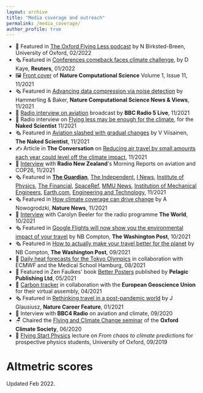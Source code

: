 ```yaml
---
layout: archive
title: "Media coverage and outreach"
permalink: /media_coverage/
author_profile: true
---
```


- 🎤 Featured in [The Oxford Flying Less podcast](https://anchor.fm/noah-birksted-breen/episodes/Why-do-we-fly--could-we-fly-less--The-Flying-Less-movement-in-the-Higher-Education-Sector-e1dbn03) by N Birksted-Breen, University of Oxford, 02/2022
- 🗞️ Featured in [Conferences comeback faces climate challenge](https://www.reuters.com/world/the-great-reboot/conferences-comeback-faces-climate-challenge-2022-01-28/), by D Kaye, __Reuters__, 01/2022
- 🖼️ [Front cover](https://www.nature.com/natcomputsci/volumes/1/issues/11) of __Nature Computational Science__ Volume 1, Issue 11, 11/2021
- 🗞️ Featured in [Advancing data compression via noise detection](https://www.nature.com/articles/s43588-021-00167-z) by Hammerling & Baker, __Nature Computational Science News & Views__, 11/2021
- 🎤 [Radio interview on aviation](https://www.bbc.co.uk/sounds/play/p0b56v4r) broadcast by __BBC Radio 5 Live__, 11/2021
- 🎤 Radio interview on [Flying less may be enough for the climate](https://www.thenakedscientists.com/articles/interviews/flying-bit-less-may-be-enough-climate), for the __Naked Scientist__ 11/2021
- 🗞️ Featured in [Aviation slashed with gradual changes](https://www.thenakedscientists.com/articles/science-news/aviation-warming-slashed-gradual-changes) by V Viisainen, __The Naked Scientist__, 11/2021
- ✍️ Article in __The Conversation__ on [Reducing air travel by small amounts each year could level off the climate impact](https://theconversation.com/reducing-air-travel-by-small-amounts-each-year-could-level-off-the-climate-impact-171184), 11/2021     
- 🎤 [Interview](https://www.rnz.co.nz/national/programmes/morningreport/audio/2018819256/cop26-looks-into-global-flying-habits) with __Radio New Zealand__'s Morning Reports on aviation and COP26, 11/2021
- 🗞️ Featured in [__The Guardian__](https://www.theguardian.com/world/2021/nov/04/small-cuts-in-air-traffic-would-level-off-global-heating-caused-by-flying-study),
[The Independent](https://www.independent.co.uk/travel/news-and-advice/flight-global-warming-carbon-footprint-b1952120.html),
[I News](https://inews.co.uk/news/environment/climate-change-cop26-flying-twice-damaging-climate-previously-thought-1284012),
[Institute of Physics](https://phys.org/news/2021-11-aviation-present-day-contribution-human-induced-global.html), 
[The Financial](https://finchannel.com/aviations-contribution-to-global-warming-higher-than-expected/),
[SpaceRef](http://www.spaceref.com/news/viewpr.html?pid=58659),
[MMU News](https://www.mmu.ac.uk/news-and-events/news/story/14591/),
[Institution of Mechanical Engineers](https://www.imeche.org/news/news-article/aviation-needs-fundamental-change-now-and-radical-innovation-in-future-to-limit-warming),
[Earth.com](https://www.earth.com/news/aviation-has-greater-environmental-impact-than-expected/),
[Engineering and Technology](https://eandt.theiet.org/content/articles/2021/11/aviation-could-consume-one-sixth-of-remaining-temperature-budget/),
11/2021
- 🗞️ Featured in [How climate coverage can drive change](https://doi.org/10.1038/d41586-021-03002-7) by A Nowogrodzki, __Nature News__, 11/2021
- 🎤 [Interview](https://www.pri.org/file/2021-10-06/google-introduces-green-changes) with Carolyn Beeler for the radio programme __The World__, 10/2021
- 🗞️ Featured in [Google Flights will now show you the environmental impact of your travel](https://www.washingtonpost.com/travel/2021/10/06/google-flights-carbon-footprint-travel/) by NB Compton, __The Washington Post__, 10/2021
- 🗞️ Featured in [How to actually make your travel better for the planet](https://www.washingtonpost.com/travel/tips/sustainable-travel-climate-change-ecotourism/) by NB Compton, __The Washington Post__, 09/2021
- 📡 [Daily heat forecasts for the Tokyo Olympics](https://twitter.com/HeatForecast) in collaboration with ECMWF and the Medical School Hamburg, 08/2021
- 📗 Featured in Zen Faulkes' book [Better Posters](https://pelagicpublishing.com/products/better-posters-zen-faulkes) published by __Pelagic Publishing Ltd__, 05/2021
- 📄 [Carbon tracker](https://egu21.eu/about/green_egu.html) in collaboration with the __European Geoscience Union__ for their virtual assembly, 04/2021
- 🗞️ Featured in [Rethinking travel in a post-pandemic world](https://www.nature.com/articles/d41586-020-03649-8?sf241802425=1) by J Glausiusz, __Nature Career Feature__, 01/2021
- 🎤 Interview with __BBC4 Radio__ on aviation and climate, 09/2020
- 🪑 Chaired the [Flying and Climate Change seminar](https://www.youtube.com/watch?v=vBMbo0h1VXs) of the __Oxford Climate Society__, 06/2020
- 🏫 [Flying Start Physics](https://www.physics.ox.ac.uk/engage/schools/secondary-schools/oxford-schools) lecture on _From chaos to climate predictions_ for prospective physics students, University of Oxford, 09/2019

# Altmetric scores

<script type="text/javascript" src="https://d1bxh8uas1mnw7.cloudfront.net/assets/embed.js"></script>
<div class="altmetric-embed" data-badge-type="donut" data-altmetric-id="85822821"></div>
<div class="altmetric-embed" data-badge-type="donut" data-altmetric-id="116219760"></div>
<div class="altmetric-embed" data-badge-type="donut" data-altmetric-id="117651120"></div>
<div class="altmetric-embed" data-badge-type="donut" data-altmetric-id="89952744"></div>
<div class="altmetric-embed" data-badge-type="donut" data-altmetric-id="121706714"></div>

Updated Feb 2022.
